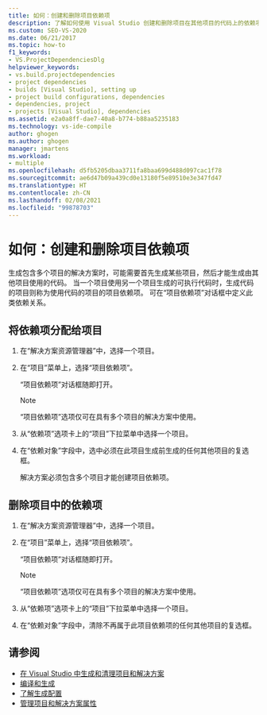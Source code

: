 ```yaml
---
title: 如何：创建和删除项目依赖项
description: 了解如何使用 Visual Studio 创建和删除项目在其他项目的代码上的依赖项。
ms.custom: SEO-VS-2020
ms.date: 06/21/2017
ms.topic: how-to
f1_keywords:
- VS.ProjectDependenciesDlg
helpviewer_keywords:
- vs.build.projectdependencies
- project dependencies
- builds [Visual Studio], setting up
- project build configurations, dependencies
- dependencies, project
- projects [Visual Studio], dependencies
ms.assetid: e2a0a8ff-dae7-40a8-b774-b88aa5235183
ms.technology: vs-ide-compile
author: ghogen
ms.author: ghogen
manager: jmartens
ms.workload:
- multiple
ms.openlocfilehash: d5fb5205dbaa3711fa8baa699d488d097cac1f78
ms.sourcegitcommit: ae6d47b09a439cd0e13180f5e89510e3e347fd47
ms.translationtype: HT
ms.contentlocale: zh-CN
ms.lasthandoff: 02/08/2021
ms.locfileid: "99878703"
---
```

# <a name="how-to-create-and-remove-project-dependencies"></a>如何：创建和删除项目依赖项

生成包含多个项目的解决方案时，可能需要首先生成某些项目，然后才能生成由其他项目使用的代码。 当一个项目使用另一个项目生成的可执行代码时，生成代码的项目则称为使用代码的项目的项目依赖项。 可在“项目依赖项”对话框中定义此类依赖关系。

## <a name="to-assign-dependencies-to-projects"></a>将依赖项分配给项目

1. 在“解决方案资源管理器”中，选择一个项目。

2. 在“项目”菜单上，选择“项目依赖项”。

    “项目依赖项”对话框随即打开。

   > [!NOTE]
   > “项目依赖项”选项仅可在具有多个项目的解决方案中使用。

3. 从“依赖项”选项卡上的“项目”下拉菜单中选择一个项目。

4. 在“依赖对象”字段中，选中必须在此项目生成前生成的任何其他项目的复选框。

   解决方案必须包含多个项目才能创建项目依赖项。

## <a name="to-remove-dependencies-from-projects"></a>删除项目中的依赖项

1. 在“解决方案资源管理器”中，选择一个项目。

2. 在“项目”菜单上，选择“项目依赖项”。

     “项目依赖项”对话框随即打开。

    > [!NOTE]
    > “项目依赖项”选项仅可在具有多个项目的解决方案中使用。

3. 从“依赖项”选项卡上的“项目”下拉菜单中选择一个项目。

4. 在“依赖对象”字段中，清除不再属于此项目依赖项的任何其他项目的复选框。

## <a name="see-also"></a>请参阅

- [在 Visual Studio 中生成和清理项目和解决方案](../ide/building-and-cleaning-projects-and-solutions-in-visual-studio.md)
- [编译和生成](../ide/compiling-and-building-in-visual-studio.md)
- [了解生成配置](../ide/understanding-build-configurations.md)
- [管理项目和解决方案属性](managing-project-and-solution-properties.md)
